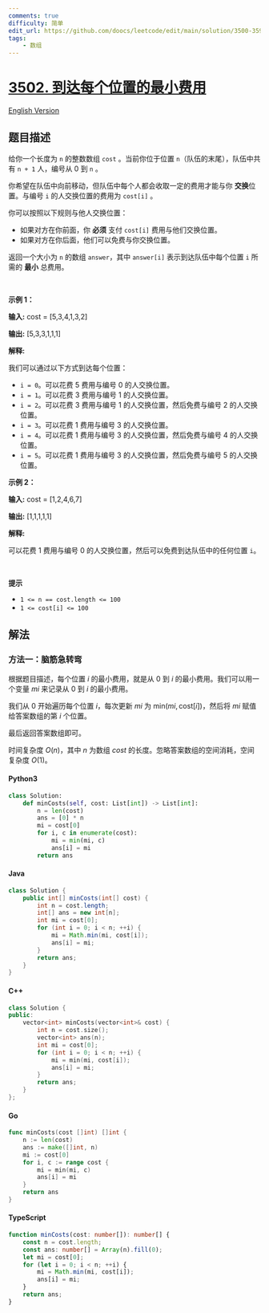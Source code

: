 ```yaml
---
comments: true
difficulty: 简单
edit_url: https://github.com/doocs/leetcode/edit/main/solution/3500-3599/3502.Minimum%20Cost%20to%20Reach%20Every%20Position/README.md
tags:
    - 数组
---
```


<!-- problem:start -->

# [3502. 到达每个位置的最小费用](https://leetcode.cn/problems/minimum-cost-to-reach-every-position)

[English Version](/solution/3500-3599/3502.Minimum%20Cost%20to%20Reach%20Every%20Position/README_EN.md)

## 题目描述

<!-- description:start -->

<p data-end="438" data-start="104">给你一个长度为 <code>n</code> 的整数数组 <code data-end="119" data-start="113">cost</code> 。当前你位于位置 <code data-end="166" data-start="163">n</code>（队伍的末尾），队伍中共有 <code data-end="187" data-start="180">n + 1</code> 人，编号从 0 到 <code>n</code> 。</p>

<p data-end="438" data-start="104">你希望在队伍中向前移动，但队伍中每个人都会收取一定的费用才能与你 <strong>交换</strong>位置。与编号 <code data-end="375" data-start="372">i</code> 的人交换位置的费用为 <code data-end="397" data-start="388">cost[i]</code> 。</p>

<p data-end="487" data-start="440">你可以按照以下规则与他人交换位置：</p>

<ul data-end="632" data-start="488">
	<li data-end="572" data-start="488">如果对方在你前面，你 <strong>必须</strong> 支付 <code data-end="546" data-start="537">cost[i]</code> 费用与他们交换位置。</li>
	<li data-end="632" data-start="573">如果对方在你后面，他们可以免费与你交换位置。</li>
</ul>

<p data-end="755" data-start="634">返回一个大小为 <code>n</code> 的数组 <code>answer</code>，其中 <code>answer[i]</code> 表示到达队伍中每个位置 <code>i</code> 所需的 <strong data-end="680" data-start="664">最小</strong> 总费用。</p>

<p>&nbsp;</p>

<p><strong class="example">示例 1：</strong></p>

<div class="example-block">
<p><strong>输入:</strong> <span class="example-io">cost = [5,3,4,1,3,2]</span></p>

<p><strong>输出:</strong> <span class="example-io">[5,3,3,1,1,1]</span></p>

<p><strong>解释:</strong></p>

<p>我们可以通过以下方式到达每个位置：</p>

<ul>
	<li><code>i = 0</code>。可以花费 5 费用与编号 0 的人交换位置。</li>
	<li><span class="example-io"><code>i = 1</code>。可以花费 3 费用与编号 1 的人交换位置。</span></li>
	<li><span class="example-io"><code>i = 2</code>。可以花费 3 费用与编号 1 的人交换位置，然后免费与编号 2 的人交换位置。</span></li>
	<li><span class="example-io"><code>i = 3</code>。可以花费 1 费用与编号 3 的人交换位置。</span></li>
	<li><span class="example-io"><code>i = 4</code>。可以花费 1 费用与编号 3 的人交换位置，然后免费与编号 4 的人交换位置。</span></li>
	<li><span class="example-io"><code>i = 5</code>。可以花费 1 费用与编号 3 的人交换位置，然后免费与编号 5 的人交换位置。</span></li>
</ul>
</div>

<p><strong class="example">示例 2：</strong></p>

<div class="example-block">
<p><strong>输入:</strong> <span class="example-io">cost = [1,2,4,6,7]</span></p>

<p><strong>输出:</strong> <span class="example-io">[1,1,1,1,1]</span></p>

<p><strong>解释:</strong></p>

<p>可以花费 1 费用与编号 0 的人交换位置，然后可以免费到达队伍中的任何位置 <code>i</code>。</p>
</div>

<p>&nbsp;</p>

<p><strong>提示</strong></p>

<ul>
	<li><code>1 &lt;= n == cost.length &lt;= 100</code></li>
	<li><code>1 &lt;= cost[i] &lt;= 100</code></li>
</ul>

<!-- description:end -->

## 解法

<!-- solution:start -->

### 方法一：脑筋急转弯

根据题目描述，每个位置 $i$ 的最小费用，就是从 $0$ 到 $i$ 的最小费用。我们可以用一个变量 $\textit{mi}$ 来记录从 $0$ 到 $i$ 的最小费用。

我们从 $0$ 开始遍历每个位置 $i$，每次更新 $\textit{mi}$ 为 $\text{min}(\textit{mi}, \text{cost}[i])$，然后将 $\textit{mi}$ 赋值给答案数组的第 $i$ 个位置。

最后返回答案数组即可。

时间复杂度 $O(n)$，其中 $n$ 为数组 $\textit{cost}$ 的长度。忽略答案数组的空间消耗，空间复杂度 $O(1)$。

<!-- tabs:start -->

#### Python3

```python
class Solution:
    def minCosts(self, cost: List[int]) -> List[int]:
        n = len(cost)
        ans = [0] * n
        mi = cost[0]
        for i, c in enumerate(cost):
            mi = min(mi, c)
            ans[i] = mi
        return ans
```

#### Java

```java
class Solution {
    public int[] minCosts(int[] cost) {
        int n = cost.length;
        int[] ans = new int[n];
        int mi = cost[0];
        for (int i = 0; i < n; ++i) {
            mi = Math.min(mi, cost[i]);
            ans[i] = mi;
        }
        return ans;
    }
}
```

#### C++

```cpp
class Solution {
public:
    vector<int> minCosts(vector<int>& cost) {
        int n = cost.size();
        vector<int> ans(n);
        int mi = cost[0];
        for (int i = 0; i < n; ++i) {
            mi = min(mi, cost[i]);
            ans[i] = mi;
        }
        return ans;
    }
};
```

#### Go

```go
func minCosts(cost []int) []int {
	n := len(cost)
	ans := make([]int, n)
	mi := cost[0]
	for i, c := range cost {
		mi = min(mi, c)
		ans[i] = mi
	}
	return ans
}
```

#### TypeScript

```ts
function minCosts(cost: number[]): number[] {
    const n = cost.length;
    const ans: number[] = Array(n).fill(0);
    let mi = cost[0];
    for (let i = 0; i < n; ++i) {
        mi = Math.min(mi, cost[i]);
        ans[i] = mi;
    }
    return ans;
}
```

<!-- tabs:end -->

<!-- solution:end -->

<!-- problem:end -->
